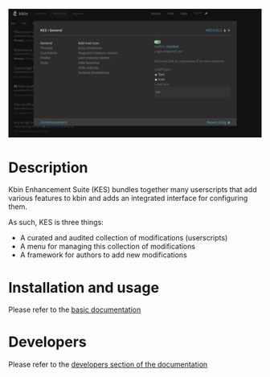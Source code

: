 
![Alt text](/images/example.png)

# Description

Kbin Enhancement Suite (KES) bundles together many userscripts that add various features to kbin and adds an integrated interface for configuring them.

As such, KES is three things:

- A curated and audited collection of modifications (userscripts)
- A menu for managing this collection of modifications
- A framework for authors to add new modifications

# Installation and usage

Please refer to the [basic documentation](https://aclist.github.io/kes/kes.html)

# Developers

Please refer to the [developers section of the documentation](https://aclist.github.io/kes/kes.html/#_developers)
